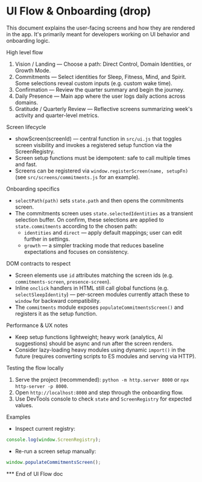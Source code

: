 # UI Flow & Onboarding (drop)

This document explains the user-facing screens and how they are rendered in the app. It's primarily meant for developers working on UI behavior and onboarding logic.

High level flow

1. Vision / Landing — Choose a path: Direct Control, Domain Identities, or Growth Mode.
2. Commitments — Select identities for Sleep, Fitness, Mind, and Spirit. Some selections reveal custom inputs (e.g. custom wake time).
3. Confirmation — Review the quarter summary and begin the journey.
4. Daily Presence — Main app where the user logs daily actions across domains.
5. Gratitude / Quarterly Review — Reflective screens summarizing week's activity and quarter-level metrics.

Screen lifecycle

- showScreen(screenId) — central function in `src/ui.js` that toggles screen visibility and invokes a registered setup function via the ScreenRegistry.
- Screen setup functions must be idempotent: safe to call multiple times and fast.
- Screens can be registered via `window.registerScreen(name, setupFn)` (see `src/screens/commitments.js` for an example).

Onboarding specifics

- `selectPath(path)` sets `state.path` and then opens the commitments screen.
- The commitments screen uses `state.selectedIdentities` as a transient selection buffer. On confirm, these selections are applied to `state.commitments` according to the chosen path:
  - `identities` and `direct` — apply default mappings; user can edit further in settings.
  - `growth` — a simpler tracking mode that reduces baseline expectations and focuses on consistency.

DOM contracts to respect

- Screen elements use `id` attributes matching the screen ids (e.g. `commitments-screen`, `presence-screen`).
- Inline `onclick` handlers in HTML still call global functions (e.g. `selectSleepIdentity`) — per-screen modules currently attach these to `window` for backward compatibility.
- The `commitments` module exposes `populateCommitmentsScreen()` and registers it as the setup function.

Performance & UX notes

- Keep setup functions lightweight; heavy work (analytics, AI suggestions) should be async and run after the screen renders.
- Consider lazy-loading heavy modules using dynamic `import()` in the future (requires converting scripts to ES modules and serving via HTTP).

Testing the flow locally

1. Serve the project (recommended): `python -m http.server 8000` or `npx http-server -p 8000`.
2. Open `http://localhost:8000` and step through the onboarding flow.
3. Use DevTools console to check `state` and `ScreenRegistry` for expected values.

Examples

- Inspect current registry:

```js
console.log(window.ScreenRegistry);
```

- Re-run a screen setup manually:

```js
window.populateCommitmentsScreen();
```


*** End of UI Flow doc
